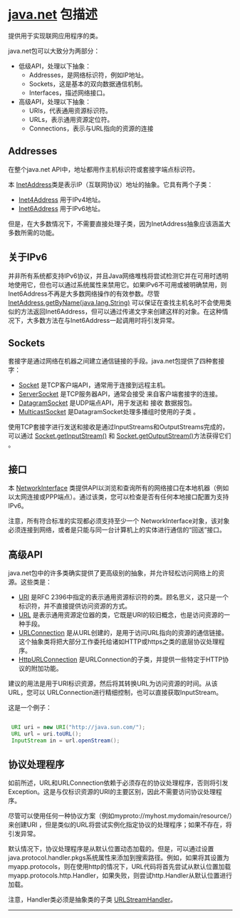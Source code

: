 #   [java.net](https://docs.oracle.com/javase/8/docs/api/java/net/package-summary.html) 包描述

提供用于实现联网应用程序的类。

java.net包可以大致分为两部分：

-   低级API，处理以下抽象：
    -   Addresses，是网络标识符，例如IP地址。
    -   Sockets，这是基本的双向数据通信机制。
    -   Interfaces，描述网络接口。
-   高级API，处理以下抽象：
    -   URIs，代表通用资源标识符。
    -   URLs，表示通用资源定位符。
    -   Connections，表示与URL指向的资源的连接

##  Addresses

在整个java.net API中，地址都用作主机标识符或套接字端点标识符。

本 [InetAddress](https://docs.oracle.com/javase/8/docs/api/java/net/InetAddress.html)类是表示IP（互联网协议）地址的抽象。它具有两个子类：

-   [Inet4Address](https://docs.oracle.com/javase/8/docs/api/java/net/Inet4Address.html) 用于IPv4地址。
-   [Inet6Address](https://docs.oracle.com/javase/8/docs/api/java/net/Inet6Address.html) 用于IPv6地址。

但是，在大多数情况下，不需要直接处理子类，因为InetAddress抽象应该涵盖大多数所需的功能。

##  关于IPv6

并非所有系统都支持IPv6协议，并且Java网络堆栈将尝试检测它并在可用时透明地使用它，但也可以通过系统属性来禁用它。如果IPv6不可用或被明确禁用，则Inet6Address不再是大多数网络操作的有效参数。尽管 [InetAddress.getByName(java.lang.String)](https://docs.oracle.com/javase/8/docs/api/java/net/InetAddress.html#getByName-java.lang.String-) 可以保证在查找主机名时不会使用类似的方法返回Inet6Address，但可以通过传递文字来创建这样的对象。在这种情况下，大多数方法在与Inet6Address一起调用时将引发异常。

##  Sockets

套接字是通过网络在机器之间建立通信链接的手段。java.net包提供了四种套接字：

-   [Socket](https://docs.oracle.com/javase/8/docs/api/java/net/Socket.html) 是TCP客户端API，通常用于连接到远程主机。
-   [ServerSocket](https://docs.oracle.com/javase/8/docs/api/java/net/ServerSocket.html) 是TCP服务器API，通常会接受 来自客户端套接字的连接。
-   [DatagramSocket](https://docs.oracle.com/javase/8/docs/api/java/net/DatagramSocket.html) 是UDP端点API，用于发送和 接收 数据报包。
-   [MulticastSocket](https://docs.oracle.com/javase/8/docs/api/java/net/MulticastSocket.html) 是DatagramSocket处理多播组时使用的子类 。

使用TCP套接字进行发送和接收是通过InputStreams和OutputStreams完成的，可以通过 [Socket.getInputStream()](https://docs.oracle.com/javase/8/docs/api/java/net/Socket.html#getInputStream--) 和 [Socket.getOutputStream()](https://docs.oracle.com/javase/8/docs/api/java/net/Socket.html#getOutputStream--)方法获得它们 。

##  接口

本 [NetworkInterface](https://docs.oracle.com/javase/8/docs/api/java/net/NetworkInterface.html) 类提供API以浏览和查询所有的网络接口在本地机器（例如以太网连接或PPP端点）。通过该类，您可以检查是否有任何本地接口配置为支持IPv6。

注意，所有符合标准的实现都必须支持至少一个 NetworkInterface对象，该对象必须连接到网络，或者是只能与同一台计算机上的实体进行通信的“回送”接口。

##  高级API

java.net包中的许多类确实提供了更高级别的抽象，并允许轻松访问网络上的资源。这些类是：

-   [URI](https://docs.oracle.com/javase/8/docs/api/java/net/URI.html) 是RFC 2396中指定的表示通用资源标识符的类。顾名思义，这只是一个标识符，并不直接提供访问资源的方式。
-   [URL](https://docs.oracle.com/javase/8/docs/api/java/net/URL.html) 是表示通用资源定位器的类，它既是URI的较旧概念，也是访问资源的一种手段。
-   [URLConnection](https://docs.oracle.com/javase/8/docs/api/java/net/URLConnection.html) 是从URL创建的，是用于访问URL指向的资源的通信链接。这个抽象类将把大部分工作委托给诸如HTTP或https之类的底层协议处理程序。
-   [HttpURLConnection](https://docs.oracle.com/javase/8/docs/api/java/net/HttpURLConnection.html) 是URLConnection的子类，并提供一些特定于HTTP协议的附加功能。

建议的用法是用于URI标识资源，然后将其转换URL为访问资源的时间。从该URL，您可以 URLConnection进行精细控制，也可以直接获取InputStream。

这是一个例子：

```Java

 URI uri = new URI("http://java.sun.com/");
 URL url = uri.toURL();
 InputStream in = url.openStream();
 ```
 
##  协议处理程序

如前所述，URL和URLConnection依赖于必须存在的协议处理程序，否则将引发Exception。这是与仅标识资源的URI的主要区别，因此不需要访问协议处理程序。

尽管可以使用任何一种协议方案（例如myproto://myhost.mydomain/resource/）来创建URI ，但是类似的URL将尝试实例化指定协议的处理程序；如果不存在，将引发异常。

默认情况下，协议处理程序是从默认位置动态加载的。但是，可以通过设置java.protocol.handler.pkgs系统属性来添加到搜索路径。例如，如果将其设置为myapp.protocols，则在使用http的情况下，URL代码将首先尝试从默认位置加载myapp.protocols.http.Handler，如果失败，则尝试http.Handler从默认位置进行加载。

注意，Handler类必须是抽象类的子类 [URLStreamHandler](https://docs.oracle.com/javase/8/docs/api/java/net/URLStreamHandler.html)。

----